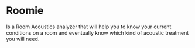 # Roomie

Is a Room Acoustics analyzer that will help you to know your current conditions on a room and eventually know which kind of acoustic treatment you will need.
